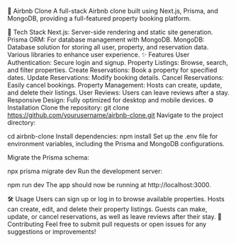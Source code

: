 🏡 Airbnb Clone
A full-stack Airbnb clone built using Next.js, Prisma, and MongoDB, providing a full-featured property booking platform.

🚀 Tech Stack
Next.js: Server-side rendering and static site generation.
Prisma ORM: For database management with MongoDB.
MongoDB: Database solution for storing all user, property, and reservation data.
Various libraries to enhance user experience.
✨ Features
User Authentication: Secure login and signup.
Property Listings: Browse, search, and filter properties.
Create Reservations: Book a property for specified dates.
Update Reservations: Modify booking details.
Cancel Reservations: Easily cancel bookings.
Property Management: Hosts can create, update, and delete their listings.
User Reviews: Users can leave reviews after a stay.
Responsive Design: Fully optimized for desktop and mobile devices.
⚙️ Installation
Clone the repository:
git clone https://github.com/yourusername/airbnb-clone.git
Navigate to the project directory:

cd airbnb-clone
Install dependencies:
npm install
Set up the .env file for environment variables, including the Prisma and MongoDB configurations.

Migrate the Prisma schema:


npx prisma migrate dev
Run the development server:

npm run dev
The app should now be running at http://localhost:3000.

🛠️ Usage
Users can sign up or log in to browse available properties.
Hosts can create, edit, and delete their property listings.
Guests can make, update, or cancel reservations, as well as leave reviews after their stay.
🤝 Contributing
Feel free to submit pull requests or open issues for any suggestions or improvements!

